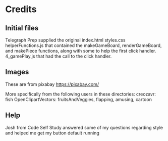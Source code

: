 # Credits
## Initial files
Telegraph Prep supplied the original
index.html
styles.css
helperFunctions.js that contained the makeGameBoard, renderGameBoard, and makePiece functions, along with some to help the first click handler.
4_gamePlay.js that had the call to the click handler.

## Images
These are from pixabay https://pixabay.com/

More specifically from the following users in these directories:
creozavr: fish
OpenClipartVectors: fruitsAndVeggies, flapping, amusing, cartoon

## Help
Josh from Code Self Study answered some of my questions regarding style and helped me get my button default running
